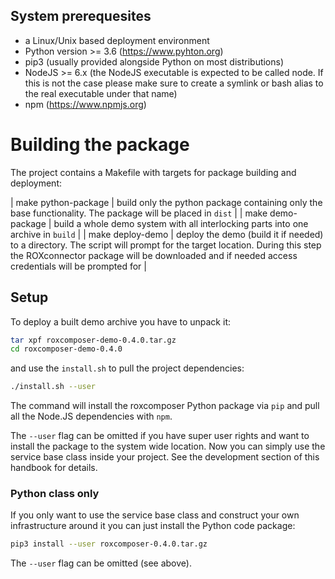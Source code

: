 ## System prerequesites

* a Linux/Unix based deployment environment
* Python version >= 3.6 (https://www.pyhton.org)
* pip3 (usually provided alongside Python on most distributions)
* NodeJS >= 6.x (the NodeJS executable is expected to be called node. If this is not the case please make sure to create a symlink or bash alias to the real executable under that name)
* npm (https://www.npmjs.org)

# Building the package

The project contains a Makefile with targets for package building and deployment:

| make python-package | build only the python package containing only the base functionality. The package will be placed in `dist` |
| make demo-package   | build a whole demo system with all interlocking parts into one archive in `build` |
| make deploy-demo    | deploy the demo (build it if needed) to a directory. The script will prompt for the target location. During this step the ROXconnector package will be downloaded and if needed access credentials will be prompted for |

## Setup

To deploy a built demo archive you have to unpack it:

```bash
tar xpf roxcomposer-demo-0.4.0.tar.gz
cd roxcomposer-demo-0.4.0
```

and use the `install.sh` to pull the project dependencies:

```bash
./install.sh --user
```

The command will install the roxcomposer Python package via `pip` and pull all the Node.JS dependencies with `npm`.

The `--user` flag can be omitted if you have super user rights and want to install the package to the system wide location. Now you can simply use the service base class inside your project. See the development section of this handbook for details.


### Python class only

If you only want to use the service base class and construct your own infrastructure around it you can just install the Python code package:

```bash
pip3 install --user roxcomposer-0.4.0.tar.gz
```

The `--user` flag can be omitted (see above).

